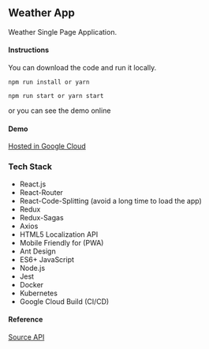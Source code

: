 ## Weather App
Weather Single Page Application.


#### Instructions

You can download the code and run it locally.  
 
`npm run install or yarn`

`npm run start or yarn start`

or you can see the demo online

#### Demo
[Hosted in Google Cloud](https://weather-app-idcnxswldq-ue.a.run.app)


### Tech Stack
- React.js 
- React-Router
- React-Code-Splitting (avoid a long time to load the app)
- Redux
- Redux-Sagas
- Axios
- HTML5 Localization API
- Mobile Friendly for (PWA)
- Ant Design
- ES6+ JavaScript
- Node.js
- Jest
- Docker
- Kubernetes
- Google Cloud Build (CI/CD) 


#### Reference
[Source API](https://www.weather.gov/documentation/services-web-api)
